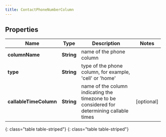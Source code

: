 ```yaml
---
title: ContactPhoneNumberColumn
---
```


## Properties

| Name | Type | Description | Notes |
| ------------ | ------------- | ------------- | ------------- |
| **columnName** | **String** | name of the phone column |  |
| **type** | **String** | type of the phone column, for example, &#39;cell&#39; or &#39;home&#39; |  |
| **callableTimeColumn** | **String** | name of the column indicating the timezone to be considered for determining callable times |  [optional] |
{: class="table table-striped"}
{: class="table table-striped"}


